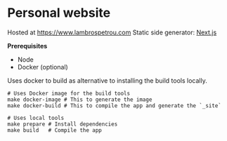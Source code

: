 # Personal website

Hosted at https://www.lambrospetrou.com
Static side generator: [Next.js](https://nextjs.org/)

**Prerequisites**

* Node
* Docker (optional)

Uses docker to build as alternative to installing the build tools locally.

```
# Uses Docker image for the build tools
make docker-image # This to generate the image
make docker-build # This to compile the app and generate the `_site`

# Uses local tools
make prepare # Install dependencies
make build   # Compile the app
```
